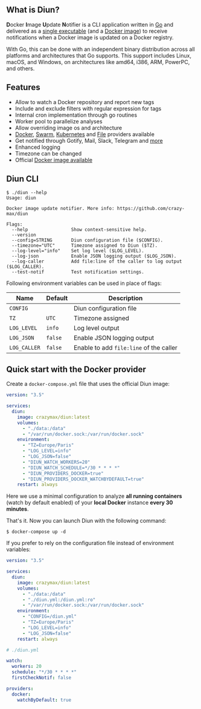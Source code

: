 ## What is Diun?

**D**ocker **I**mage **U**pdate **N**otifier is a CLI application written in [Go](https://golang.org/) and delivered as a
[single executable](https://github.com/crazy-max/diun/releases/latest) (and a [Docker image](install/docker.md))
to receive notifications when a Docker image is updated on a Docker registry.

With Go, this can be done with an independent binary distribution across all platforms and architectures that Go supports.
This support includes Linux, macOS, and Windows, on architectures like amd64, i386, ARM, PowerPC, and others.

## Features

* Allow to watch a Docker repository and report new tags
* Include and exclude filters with regular expression for tags
* Internal cron implementation through go routines
* Worker pool to parallelize analyses
* Allow overriding image os and architecture
* [Docker](providers/docker.md), [Swarm](providers/swarm.md), [Kubernetes](providers/kubernetes.md)
and [File](providers/file.md) providers available
* Get notified through Gotify, Mail, Slack, Telegram and [more](config/index.md#reference)
* Enhanced logging
* Timezone can be changed
* Official [Docker image available](install/docker.md)

## Diun CLI

```
$ ./diun --help
Usage: diun

Docker image update notifier. More info: https://github.com/crazy-max/diun

Flags:
  --help                Show context-sensitive help.
  --version
  --config=STRING       Diun configuration file ($CONFIG).
  --timezone="UTC"      Timezone assigned to Diun ($TZ).
  --log-level="info"    Set log level ($LOG_LEVEL).
  --log-json            Enable JSON logging output ($LOG_JSON).
  --log-caller          Add file:line of the caller to log output ($LOG_CALLER).
  --test-notif          Test notification settings.
```

Following environment variables can be used in place of flags:

| Name               | Default       | Description   |
|--------------------|---------------|---------------|
| `CONFIG`           |               | Diun configuration file |
| `TZ`               | `UTC`         | Timezone assigned |
| `LOG_LEVEL`        | `info`        | Log level output |
| `LOG_JSON`         | `false`       | Enable JSON logging output |
| `LOG_CALLER`       | `false`       | Enable to add `file:line` of the caller |

## Quick start with the Docker provider

Create a `docker-compose.yml` file that uses the official Diun image:

```yaml
version: "3.5"

services:
  diun:
    image: crazymax/diun:latest
    volumes:
      - "./data:/data"
      - "/var/run/docker.sock:/var/run/docker.sock"
    environment:
      - "TZ=Europe/Paris"
      - "LOG_LEVEL=info"
      - "LOG_JSON=false"
      - "DIUN_WATCH_WORKERS=20"
      - "DIUN_WATCH_SCHEDULE=*/30 * * * *"
      - "DIUN_PROVIDERS_DOCKER=true"
      - "DIUN_PROVIDERS_DOCKER_WATCHBYDEFAULT=true"
    restart: always
```

Here we use a minimal configuration to analyze **all running containers** (watch by default enabled) of your **local Docker** instance **every 30 minutes**.

That's it. Now you can launch Diun with the following command:

```shell
$ docker-compose up -d
```

If you prefer to rely on the configuration file instead of environment variables:

```yaml
version: "3.5"

services:
  diun:
    image: crazymax/diun:latest
    volumes:
      - "./data:/data"
      - "./diun.yml:/diun.yml:ro"
      - "/var/run/docker.sock:/var/run/docker.sock"
    environment:
      - "CONFIG=/diun.yml"
      - "TZ=Europe/Paris"
      - "LOG_LEVEL=info"
      - "LOG_JSON=false"
    restart: always
```

```yaml
# ./diun.yml

watch:
  workers: 20
  schedule: "*/30 * * * *"
  firstCheckNotif: false

providers:
  docker:
    watchByDefault: true
```
